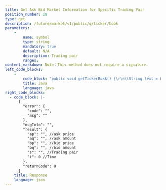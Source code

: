 ```yaml
---
title: Get Ask Bid Market Information for Specific Trading Pair
position_number: 18
type: get
description: /future/market/v1/public/q/ticker/book
parameters:
    -
        name: symbol
        type: string
        mandatory: true
        default: N/A
        description: Trading pair
        ranges:
content_markdown: Note：This method does not require a signature.
left_code_blocks:
    -
        code_block: "public void getTickerBokk() {\r\n\tString text = HttpUtil.get(URL + \"/data/api//future/market/v1/public/q/ticker/book?symbol=btc_usdt\");\r\n\tSystem.out.println(text);\r\n}"
        title: Java
        language: java
right_code_blocks:
  - code_block: |-
      {
        "error": {
          "code": "",
          "msg": ""
        },
        "msgInfo": "",
        "result": {
          "ap": "", //ask price
          "aq": "", //ask amount
          "bp": "", //bid price
          "bq": "", //bid amount
          "s": "", //Trading pair
          "t": 0 //Time
        },
        "returnCode": 0
      }
    title: Response
    language: json
---
```

